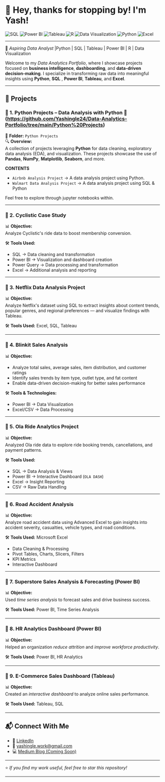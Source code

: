 # 👋 Hey, thanks for stopping by! I'm Yash!  

![SQL](https://img.shields.io/badge/SQL-Used-blue?logo=postgresql)
![Power BI](https://img.shields.io/badge/Power%20BI-Used-yellow?logo=powerbi)
![Tableau](https://img.shields.io/badge/Tableau-Used-blue?logo=tableau)
![R](https://img.shields.io/badge/R-Used-blue?logo=r)
![Data Visualization](https://img.shields.io/badge/Data%20Visualization-Used-blue?logo=chart)
![Python](https://img.shields.io/badge/Python-Used-blue?logo=python)
![Excel](https://img.shields.io/badge/Excel-Used-blue?logo=microsoft-excel)


---
🚀 *Aspiring Data Analyst* |Python | SQL | Tableau | Power BI | R | Data Visualization  

Welcome to my *Data Analytics Portfolio*, where I showcase projects focused on **business intelligence**, **dashboarding**, and **data-driven decision-making**. I specialize in transforming raw data into meaningful insights using **Python**, **SQL** , **Power BI**, **Tableau**, and **Excel**.

---

## 📁 Projects  


### 📌 1. Python Projects – Data Analysis with Python 🐍(https://github.com/Yashingle24/Data-Analytics-Portfolio/tree/main/Python%20Projects)
📂 **Folder:** `Python Projects`  
🔍 **Overview:**  
A collection of projects leveraging **Python** for data cleaning, exploratory data analysis (EDA), and visualization. These projects showcase the use of **Pandas**, **NumPy**, **Matplotlib**, **Seaborn**, and more.

**CONTENTS**
- `Airbnb Analysis Project` → A data analysis project using Python.
- `Walmart Data Analysis Project` → A data analysis project using SQL & Python

Feel free to explore through jupyter notebooks within.

---

### 📌 2. Cyclistic Case Study  
📊 **Objective:**  
Analyze Cyclistic's ride data to boost membership conversion.  

🛠️ **Tools Used:**  
- SQL → Data cleaning and transformation  
- Power BI → Visualization and dashboard creation  
- Power Query → Data processing and transformation  
- Excel → Additional analysis and reporting  

---

### 📌 3. Netflix Data Analysis Project  
📊 **Objective:**  
Analyze Netflix's dataset using SQL to extract insights about content trends, popular genres, and regional preferences — and visualize findings with Tableau.  

🛠️ **Tools Used:** Excel, SQL, Tableau    

---

### 📌 4. Blinkit Sales Analysis  
📊 **Objective:**  
- Analyze total sales, average sales, item distribution, and customer ratings  
- Identify sales trends by item type, outlet type, and fat content  
- Enable data-driven decision-making for better sales performance  

🛠️ **Tools & Technologies:**  
- Power BI → Data Visualization  
- Excel/CSV → Data Processing  

---

### 📌 5. Ola Ride Analytics Project  
📊 **Objective:**  
Analyzed Ola ride data to explore ride booking trends, cancellations, and payment patterns.  
 
🛠️ **Tools Used:**  
- SQL → Data Analysis & Views  
- Power BI → Interactive Dashboard (`OLA DASH`)  
- Excel → Insight Reporting  
- CSV → Raw Data Handling  

---

### 📌 6. Road Accident Analysis  
📊 **Objective:**  
Analyze road accident data using Advanced Excel to gain insights into accident severity, casualties, vehicle types, and road conditions.  

🛠️ **Tools Used:** Microsoft Excel  
- Data Cleaning & Processing  
- Pivot Tables, Charts, Slicers, Filters  
- KPI Metrics  
- Interactive Dashboard  

---

### 📌 7. Superstore Sales Analysis & Forecasting (Power BI)  
📊 **Objective:**  
Used *time series analysis* to forecast sales and drive business success.  

🛠️ **Tools Used:** Power BI, Time Series Analysis    

---

### 📌 8. HR Analytics Dashboard (Power BI)  
📊 **Objective:**  
Helped an organization *reduce attrition* and *improve workforce productivity*.  

🛠️ **Tools Used:** Power BI, HR Analytics   

---

### 📌 9. E-Commerce Sales Dashboard (Tableau)  
📊 **Objective:**  
Created an *interactive dashboard* to analyze online sales performance.  

🛠️ **Tools Used:** Tableau, SQL  

---


## 📬 Connect With Me  
- 🔗 [LinkedIn](https://www.linkedin.com/in/yashingle24)  
- 📧 yashingle.work@gmail.com  
- 💻 [Medium Blog (Coming Soon)](#)  

---

⭐ *If you find my work useful, feel free to star this repository!*  

---

